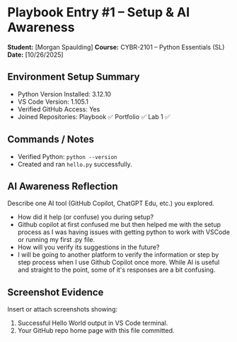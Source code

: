 # Playbook Entry #1 – Setup & AI Awareness
**Student:** [Morgan Spaulding]
**Course:** CYBR-2101 – Python Essentials (SL)  
**Date:** [10/26/2025]
 
## Environment Setup Summary
- Python Version Installed: 3.12.10  
- VS Code Version: 1.105.1  
- Verified GitHub Access: Yes  
- Joined Repositories: Playbook ✅  Portfolio ✅  Lab 1 ✅  
 
## Commands / Notes
- Verified Python: `python --version`  
- Created and ran `hello.py` successfully.  
 
## AI Awareness Reflection
Describe one AI tool (GitHub Copilot, ChatGPT Edu, etc.) you explored.  
- How did it help (or confuse) you during setup?
- Github copilot at first confused me but then helped me with the setup process as I was having issues with getting python to work with VSCode or running my first .py file.
- How will you verify its suggestions in the future?  
- I will be going to another platform to verify the information or step by step process when I use Github Copilot once more. While AI is useful and straight to the point, some of it's responses are a bit confusing.
 
## Screenshot Evidence
Insert or attach screenshots showing:  
1. Successful Hello World output in VS Code terminal.  
2. Your GitHub repo home page with this file committed.